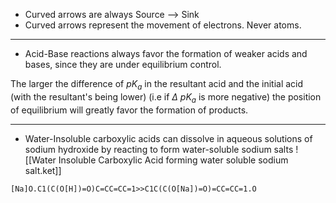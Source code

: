 - Curved arrows are always Source --> Sink
- Curved arrows represent the movement of electrons. Never atoms.
---
- Acid-Base reactions always favor the formation of weaker acids and bases, since they are under equilibrium control. 

 The larger the difference of $pK_a$ in the resultant acid and the initial acid (with the resultant's being lower) (i.e if   $\Delta$ $pK_a$ is more negative) the position of equilibrium will greatly favor the formation of products.
 
---
- Water-Insoluble carboxylic acids can dissolve in aqueous solutions of sodium hydroxide by reacting to form water-soluble sodium salts
![[Water Insoluble Carboxylic Acid forming water soluble sodium salt.ket]]
```smiles
[Na]O.C1(C(O[H])=O)C=CC=CC=1>>C1C(C(O[Na])=O)=CC=CC=1.O
```


